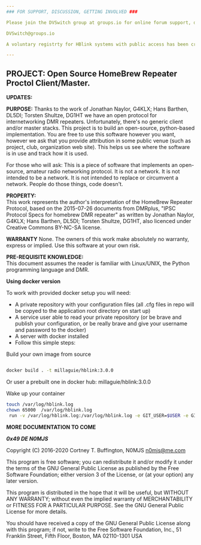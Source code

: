 ```yaml
---
### FOR SUPPORT, DISCUSSION, GETTING INVOLVED ###

Please join the DVSwitch group at groups.io for online forum support, discussion, and to become part of the development team.

DVSwitch@groups.io 

A voluntary registrty for HBlink systems with public access has been created at hblink-register.com.es Please consider listing your system if you allow open access.

---
```


## PROJECT: Open Source HomeBrew Repeater Proctol Client/Master. ##

**UPDATES:**

**PURPOSE:** Thanks to the work of Jonathan Naylor, G4KLX; Hans Barthen, DL5DI; Torsten Shultze, DG1HT we have an open protocol for internetworking DMR repeaters. Unfortunately, there's no generic client and/or master stacks. This project is to build an open-source, python-based implementation. You are free to use this software however you want, however we ask that you provide attribution in some public venue (such as project, club, organization web site). This helps us see where the software is in use and track how it is used.

For those who will ask: This is a piece of software that implements an open-source, amateur radio networking protocol. It is not a network. It is not intended to be a network. It is not intended to replace or circumvent a network. People do those things, code doesn't.
  
**PROPERTY:**  
This work represents the author's interpretation of the HomeBrew Repeater Protocol, based on the 2015-07-26 documents from DMRplus, "IPSC Protocol Specs for homebrew DMR repeater" as written by Jonathan Naylor, G4KLX; Hans Barthen, DL5DI; Torsten Shultze, DG1HT, also licenced under Creative Commons BY-NC-SA license.

**WARRANTY**
None. The owners of this work make absolutely no warranty, express or implied. Use this software at your own risk.

**PRE-REQUISITE KNOWLEDGE:**  
This document assumes the reader is familiar with Linux/UNIX, the Python programming language and DMR.  

**Using docker version**

To work with provided docker setup you will need:
* A private repository with your configuration files (all .cfg files in repo will be copyed to the application root directory on start up)
* A service user able to read your private repository (or be brave and publish your configuration, or be really brave and give your username and password to the docker)
* A server with docker installed
* Follow this simple steps:

Build your own image from source

```bash

docker build . -t millaguie/hblink:3.0.0

```

Or user a prebuilt one in docker hub: millaguie/hblink:3.0.0

Wake up your container

```bash
touch /var/log/hblink.log
chown 65000  /var/log/hblink.log
 run -v /var/log/hblink.log:/var/log/hblink.log -e GIT_USER=$USER -e GIT_PASSWORD=$PASSWORD -e GIT_REPO=$URL_TO_REPO_WITHOUT_HTTPS://  -p 54000:54000  millaguie/hblink:3.0.0
 ```

**MORE DOCUMENTATION TO COME**

***0x49 DE N0MJS***

Copyright (C) 2016-2020 Cortney T. Buffington, N0MJS n0mjs@me.com

This program is free software; you can redistribute it and/or modify it under the terms of the GNU General Public License as published by the Free Software Foundation; either version 3 of the License, or (at your option) any later version.

This program is distributed in the hope that it will be useful, but WITHOUT ANY WARRANTY; without even the implied warranty of MERCHANTABILITY or FITNESS FOR A PARTICULAR PURPOSE. See the GNU General Public License for more details.

You should have received a copy of the GNU General Public License along with this program; if not, write to the Free Software Foundation, Inc., 51 Franklin Street, Fifth Floor, Boston, MA 02110-1301 USA
